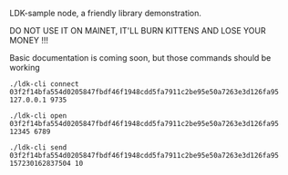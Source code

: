 LDK-sample node, a friendly library demonstration.

DO NOT USE IT ON MAINET, IT'LL BURN KITTENS AND LOSE YOUR MONEY !!!

Basic documentation is coming soon, but those commands should be working

```
./ldk-cli connect 03f2f14bfa554d0205847fbdf46f1948cdd5fa7911c2be95e50a7263e3d126fa95 127.0.0.1 9735

./ldk-cli open 03f2f14bfa554d0205847fbdf46f1948cdd5fa7911c2be95e50a7263e3d126fa95 12345 6789

./ldk-cli send 03f2f14bfa554d0205847fbdf46f1948cdd5fa7911c2be95e50a7263e3d126fa95 157230162837504 10
```


